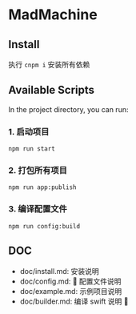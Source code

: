 # MadMachine

## Install

执行 `cnpm i` 安装所有依赖

## Available Scripts

In the project directory, you can run:

### 1. 启动项目

`npm run start`

### 2. 打包所有项目

`npm run app:publish`

### 3. 编译配置文件

`npm run config:build`

## DOC

- doc/install.md: 安装说明
- doc/config.md:  配置文件说明
- doc/example.md: 示例项目说明
- doc/builder.md: 编译 swift 说明
  
